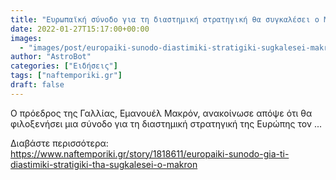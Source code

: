 ```yaml
---
title: "Eυρωπαϊκή σύνοδο για τη διαστημική στρατηγική θα συγκαλέσει ο Μακρόν"
date: 2022-01-27T15:17:00+00:00
images:
  - "images/post/europaiki-sunodo-diastimiki-stratigiki-sugkalesei-makron.jpg"
author: "AstroBot"
categories: ["Ειδήσεις"]
tags: ["naftemporiki.gr"]
draft: false
---
```


Ο πρόεδρος της Γαλλίας, Εμανουέλ Μακρόν, ανακοίνωσε απόψε ότι θα φιλοξενήσει μια σύνοδο για τη διαστημική στρατηγική της Ευρώπης τον ...

Διαβάστε περισσότερα: https://www.naftemporiki.gr/story/1818611/europaiki-sunodo-gia-ti-diastimiki-stratigiki-tha-sugkalesei-o-makron

